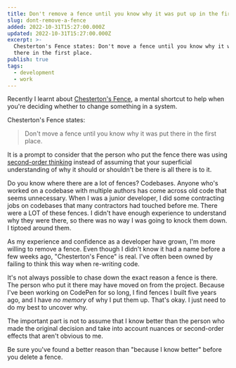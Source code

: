 ```yaml
---
title: Don't remove a fence until you know why it was put up in the first place
slug: dont-remove-a-fence
added: 2022-10-31T15:27:00.000Z
updated: 2022-10-31T15:27:00.000Z
excerpt: >-
  Chesterton's Fence states: Don't move a fence until you know why it was put
  there in the first place.
publish: true
tags:
  - development
  - work
---
```


Recently I learnt about [Chesterton's Fence](https://fs.blog/chestertons-fence/), a mental shortcut to help when you're deciding whether to change something in a system. 

Chesterton's Fence states:
> Don't move a fence until you know why it was put there in the first place.

It is a prompt to consider that the person who put the fence there was using [second-order thinking](https://fs.blog/second-order-thinking) instead of assuming that your superficial understanding of why it should or shouldn't be there is all there is to it.

Do you know where there are a lot of fences? Codebases. Anyone who's worked on a codebase with multiple authors has come across old code that seems unnecessary.
When I was a junior developer, I did some contracting jobs on codebases that many contractors had touched before me. There were a LOT of these fences. I didn't have enough experience to understand why they were there, so there was no way I was going to knock them down. I tiptoed around them.

As my experience and confidence as a developer have grown, I'm more willing to remove a fence. Even though I didn't know it had a name before a few weeks ago, "Chesterton's Fence" is real. I've often been owned by failing to think this way when re-writing code. 

It's not always possible to chase down the exact reason a fence is there. The person who put it there may have moved on from the project. Because I've been working on CodePen for so long, I find fences I built five years ago, and I have *no memory* of why I put them up. That's okay. I just need to do my best to uncover why. 

The important part is not to assume that I know better than the person who made the original decision and take into account nuances or second-order effects that aren't obvious to me. 

Be sure you've found a better reason than "because I know better" before you delete a fence.
